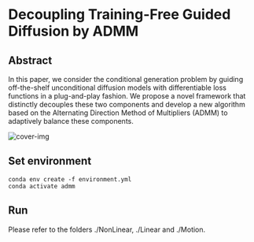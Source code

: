 
# Decoupling Training-Free Guided Diffusion by ADMM
  

## Abstract
In this paper, we consider the conditional generation problem by guiding off-the-shelf unconditional diffusion models with differentiable loss functions in a plug-and-play fashion. We propose a novel framework that distinctly decouples these two components and develop a new algorithm based on the Alternating Direction Method of Multipliers (ADMM) to adaptively balance these components. 

![cover-img](./_assets_/teaser.png)

## Set environment
```
conda env create -f environment.yml
conda activate admm
```
## Run
Please refer to the folders ./NonLinear, ./Linear and ./Motion.